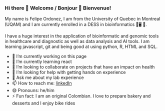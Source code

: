 ### Hi there 🍰 Welcome / Bonjour 🍰 Bienvenue!


My name is Felipe Ordonez, I am from the University of Quebec in Montreal (UQAM) and I am currently enrolled in a DESS in bioinformatics 🧬🖥 🦠.

I have a huge interest in the application of bioinformatic and genomic tools in healthcare and diagnostic as well as data analysis and AI tools. I am learning javascript, git and being good at using python, R, HTML and SQL.

- 🔭 I’m currently working on this page
- 🌱 I’m currently learning react
- 👯 I’m looking to collaborate on projects that have an impact on health
- 🤔 I’m looking for help with getting hands on experience
- 💬 Ask me about my lab experience
- 📫 How to reach me: [linkedIn](https://ca.linkedin.com/in/afob/ "The best profile")
- 😄 Pronouns: he/him
- ⚡ Fun fact: I am an original Colombian. I love to prepare bakery and desserts and I enjoy bike rides 

<!--
**feland4/feland4** is a ✨ _special_ ✨ repository because its `README.md` (this file) appears on your GitHub profile.

Here are some ideas to get you started:

- 🔭 I’m currently working on ...
- 🌱 I’m currently learning react 
- 👯 I’m looking to collaborate on ...
- 🤔 I’m looking for help with ...
- 💬 Ask me about ...
- 📫 How to reach me: ...
- 😄 Pronouns: ...
- ⚡ Fun fact: ...
-->
